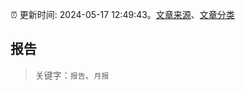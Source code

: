 :alarm_clock: 更新时间: 2024-05-17 12:49:43。[文章来源](/README.md)、[文章分类](/TAGS.md)

## 报告


> 关键字：`报告`、`月报`



